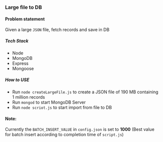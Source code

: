 ### Large file to DB

#### Problem statement

Given a large `JSON` file, fetch records and save in DB

##### Tech Stack

* Node
* MongoDB
* Express
* Mongoose

##### How to USE

* Run `node createLargeFile.js` to create a JSON file of 190 MB containing 1 million records
* Run `mongod` to start MongoDB Server
* Run `node scriot.js` to start import from file to DB

#### Note:

Currently the `BATCH_INSERT_VALUE` in `config.json` is set to **1000** (Best value for batch insert according to completion time of `script.js`)
